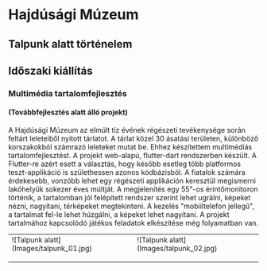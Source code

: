 # Hajdúsági Múzeum

## Talpunk alatt történelem

## Időszaki kiállítás

### Multimédia tartalomfejlesztés

#### (Továbbfejlesztés alatt álló projekt)

A Hajdúsági Múzeum az elmúlt tíz évének régészeti tevékenysége során feltárt leleteiből nyitott tárlatot. A tárlat közel 30 ásatási területen, különböző korszakokból számrazó leleteket mutat be. Ehhez készítettem multimédiás tartalomfejlesztést. A projekt web-alapú, flutter-dart rendszerben készült. A Flutter-re  azért esett a választás, hogy később esetleg több platformos teszt-applikáció is születhessen azonos kódbázisból. A fiatalok számára érdekesebb, vonzóbb lehet egy régészeti applikáción keresztül megismerni lakóhelyük sokezer éves múltját.
A megjelenítés egy 55"-os érintőmonitoron történik, a tartalomban jól felépített rendszer szerint lehet ugrálni, képeket nézni, nagyítani, térképeket megtekinteni. A kezelés "mobiiltelefon jellegű", a tartalmat fel-le lehet húzgálni, a képeket lehet nagyítani.
A projekt tartalmához kapcsolódó játékos feladatok elkészítése még folyamatban van.
<table>
<tr>
<td>![Talpunk alatt](Images/talpunk_01.jpg)</td>
<td>![Talpunk alatt](Images/talpunk_02.jpg)</td>
</tr>
<tr>
<td></td><td></td>
</tr>
<tr>
<td></td><td></td>
</tr>
<tr>
<td></td><td></td>
</tr>
</table>



